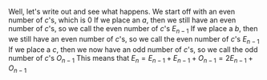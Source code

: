 Well, let's write out and see what happens. We start off with an even number of $c$'s, which is 0 
If we place an $a$, then we still have an even number of $c$'s, so we call the even number of $c$'s $E_{n-1}$ 
If we place a $b$, then we still have an even number of $c$'s, so we call the even number of $c$'s $E_{n-1}$ 
If we place a $c$, then we now have an odd number of $c$'s, so we call the odd number of $c$'s $O_{n-1}$ 
This means that $E_n = E_{n-1} + E_{n-1} + O_{n-1} = 2E_{n-1} + O_{n-1}$
